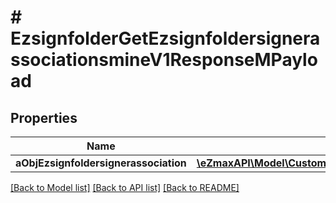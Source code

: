 # # EzsignfolderGetEzsignfoldersignerassociationsmineV1ResponseMPayload

## Properties

Name | Type | Description | Notes
------------ | ------------- | ------------- | -------------
**aObjEzsignfoldersignerassociation** | [**\eZmaxAPI\Model\CustomEzsignfoldersignerassociationmineResponse[]**](CustomEzsignfoldersignerassociationmineResponse.md) |  |

[[Back to Model list]](../../README.md#models) [[Back to API list]](../../README.md#endpoints) [[Back to README]](../../README.md)
